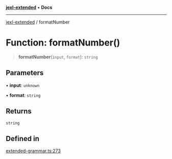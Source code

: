 [**jexl-extended**](../README.md) • **Docs**

***

[jexl-extended](../globals.md) / formatNumber

# Function: formatNumber()

> **formatNumber**(`input`, `format`): `string`

## Parameters

• **input**: `unknown`

• **format**: `string`

## Returns

`string`

## Defined in

[extended-grammar.ts:273](https://github.com/nikoraes/jexl-extended/blob/db8adde102268337995e72b2224f129152316ed5/src/extended-grammar.ts#L273)
